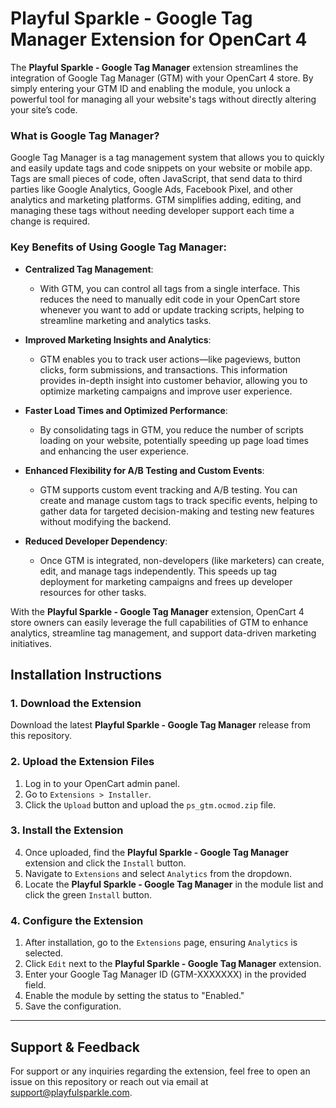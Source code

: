 # Playful Sparkle - Google Tag Manager Extension for OpenCart 4

The **Playful Sparkle - Google Tag Manager** extension streamlines the integration of Google Tag Manager (GTM) with your OpenCart 4 store. By simply entering your GTM ID and enabling the module, you unlock a powerful tool for managing all your website's tags without directly altering your site’s code.

### What is Google Tag Manager?
Google Tag Manager is a tag management system that allows you to quickly and easily update tags and code snippets on your website or mobile app. Tags are small pieces of code, often JavaScript, that send data to third parties like Google Analytics, Google Ads, Facebook Pixel, and other analytics and marketing platforms. GTM simplifies adding, editing, and managing these tags without needing developer support each time a change is required.

### Key Benefits of Using Google Tag Manager:

- **Centralized Tag Management**:
  - With GTM, you can control all tags from a single interface. This reduces the need to manually edit code in your OpenCart store whenever you want to add or update tracking scripts, helping to streamline marketing and analytics tasks.

- **Improved Marketing Insights and Analytics**:
  - GTM enables you to track user actions—like pageviews, button clicks, form submissions, and transactions. This information provides in-depth insight into customer behavior, allowing you to optimize marketing campaigns and improve user experience.

- **Faster Load Times and Optimized Performance**:
  - By consolidating tags in GTM, you reduce the number of scripts loading on your website, potentially speeding up page load times and enhancing the user experience.

- **Enhanced Flexibility for A/B Testing and Custom Events**:
  - GTM supports custom event tracking and A/B testing. You can create and manage custom tags to track specific events, helping to gather data for targeted decision-making and testing new features without modifying the backend.

- **Reduced Developer Dependency**:
  - Once GTM is integrated, non-developers (like marketers) can create, edit, and manage tags independently. This speeds up tag deployment for marketing campaigns and frees up developer resources for other tasks.

With the **Playful Sparkle - Google Tag Manager** extension, OpenCart 4 store owners can easily leverage the full capabilities of GTM to enhance analytics, streamline tag management, and support data-driven marketing initiatives.

## Installation Instructions

### 1. Download the Extension
Download the latest **Playful Sparkle - Google Tag Manager** release from this repository.

### 2. Upload the Extension Files
1. Log in to your OpenCart admin panel.
2. Go to `Extensions > Installer`.
3. Click the `Upload` button and upload the `ps_gtm.ocmod.zip` file.

### 3. Install the Extension
4. Once uploaded, find the **Playful Sparkle - Google Tag Manager** extension and click the `Install` button.
5. Navigate to `Extensions` and select `Analytics` from the dropdown.
6. Locate the **Playful Sparkle - Google Tag Manager** in the module list and click the green `Install` button.

### 4. Configure the Extension
1. After installation, go to the `Extensions` page, ensuring `Analytics` is selected.
2. Click `Edit` next to the **Playful Sparkle - Google Tag Manager** extension.
3. Enter your Google Tag Manager ID (GTM-XXXXXXX) in the provided field.
4. Enable the module by setting the status to "Enabled."
5. Save the configuration.

---

## Support & Feedback

For support or any inquiries regarding the extension, feel free to open an issue on this repository or reach out via email at [support@playfulsparkle.com](mailto:support@playfulsparkle.com).

